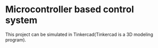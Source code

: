 # Microcontroller based control system
This project can be simulated in Tinkercad(Tinkercad is a 3D modeling program).
